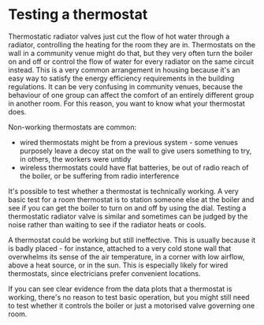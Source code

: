 # Testing a thermostat

Thermostatic radiator valves just cut the flow of hot water through a radiator, controlling the heating for the room they are in.  Thermostats on the wall in a community venue might do that, but they very often turn the boiler on and off or control the flow of water for every radiator on the same circuit  instead. This is a very common arrangement in housing because it's an easy way to satisfy the energy efficiency requirements in the building regulations.  It can be very confusing in community venues, because the behaviour of one group can affect the comfort of an entirely different group in another room.  For this reason, you want to know what your thermostat does.  

Non-working thermostats are common:

- wired thermostats might be from a previous system - some venues purposely leave a decoy stat on the wall to give users something to try, in others, the workers were untidy
- wireless thermostats could have flat batteries, be out of radio reach of the boiler, or be suffering from radio interference

It's possible to test whether a thermostat is technically working.  A very basic test for a room thermostat is to station someone else at the boiler and see if you can get the boiler to turn on and off by using the dial.  Testing a thermostatic radiator valve is similar and sometimes can be judged by the noise rather than waiting to see if the radiator heats or cools.

A thermostat could be working but still ineffective.  This is usually because it is badly placed - for instance, attached to a very cold stone wall that overwhelms its sense of the air temperature, in a corner with low airflow, above a heat source, or in the sun.  This is especially likely for wired thermostats, since electricians prefer convenient locations.

If you can see clear evidence from the data plots that a thermostat is working, there's no reason to test basic operation, but you might still need to test whether it controls the boiler or just a motorised valve governing one room.

